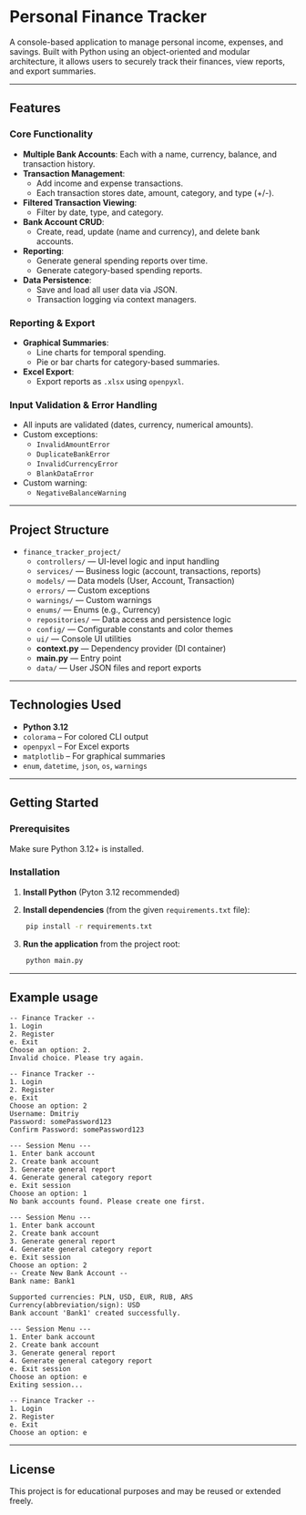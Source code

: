 # Personal Finance Tracker

A console-based application to manage personal income, expenses, and savings. Built with Python using an object-oriented and modular architecture, it allows users to securely track their finances, view reports, and export summaries.

---

## Features

### Core Functionality
- **Multiple Bank Accounts**: Each with a name, currency, balance, and transaction history.
- **Transaction Management**:
  - Add income and expense transactions.
  - Each transaction stores date, amount, category, and type (+/-).
- **Filtered Transaction Viewing**:
  - Filter by date, type, and category.
- **Bank Account CRUD**:
  - Create, read, update (name and currency), and delete bank accounts.
- **Reporting**:
  - Generate general spending reports over time.
  - Generate category-based spending reports.
- **Data Persistence**:
  - Save and load all user data via JSON.
  - Transaction logging via context managers.

### Reporting & Export
- **Graphical Summaries**:
  - Line charts for temporal spending.
  - Pie or bar charts for category-based summaries.
- **Excel Export**:
  - Export reports as `.xlsx` using `openpyxl`.

### Input Validation & Error Handling
- All inputs are validated (dates, currency, numerical amounts).
- Custom exceptions:
  - `InvalidAmountError`
  - `DuplicateBankError`
  - `InvalidCurrencyError`
  - `BlankDataError`
- Custom warning:
  - `NegativeBalanceWarning`

---

## Project Structure
- `finance_tracker_project/`
    - `controllers/` — UI-level logic and input handling
    - `services/` — Business logic (account, transactions, reports)
    - `models/` — Data models (User, Account, Transaction)
    - `errors/` — Custom exceptions
    - `warnings/` — Custom warnings
    - `enums/` — Enums (e.g., Currency)
    - `repositories/` — Data access and persistence logic
    - `config/` — Configurable constants and color themes
    - `ui/` — Console UI utilities
    - **context.py** — Dependency provider (DI container)
    - **main.py** — Entry point
    - `data/` — User JSON files and report exports

---

## Technologies Used

- **Python 3.12**
- `colorama` – For colored CLI output
- `openpyxl` – For Excel exports
- `matplotlib` – For graphical summaries
- `enum`, `datetime`, `json`, `os`, `warnings`

---

## Getting Started

### Prerequisites
Make sure Python 3.12+ is installed.

### Installation
1. **Install Python** (Pyton 3.12 recommended)

2. **Install dependencies** (from the given `requirements.txt` file):
```bash
    pip install -r requirements.txt
```

3. **Run the application** from the project root:
```bash
    python main.py
```

---

## Example usage
```text
-- Finance Tracker --
1. Login
2. Register
e. Exit
Choose an option: 2.
Invalid choice. Please try again.

-- Finance Tracker --
1. Login
2. Register
e. Exit
Choose an option: 2
Username: Dmitriy
Password: somePassword123
Confirm Password: somePassword123

--- Session Menu ---
1. Enter bank account
2. Create bank account
3. Generate general report
4. Generate general category report
e. Exit session
Choose an option: 1
No bank accounts found. Please create one first.

--- Session Menu ---
1. Enter bank account
2. Create bank account
3. Generate general report
4. Generate general category report
e. Exit session
Choose an option: 2
-- Create New Bank Account --
Bank name: Bank1

Supported currencies: PLN, USD, EUR, RUB, ARS
Currency(abbreviation/sign): USD
Bank account 'Bank1' created successfully.

--- Session Menu ---
1. Enter bank account
2. Create bank account
3. Generate general report
4. Generate general category report
e. Exit session
Choose an option: e
Exiting session...

-- Finance Tracker --
1. Login
2. Register
e. Exit
Choose an option: e
```

---

## License
This project is for educational purposes and may be reused or extended freely.